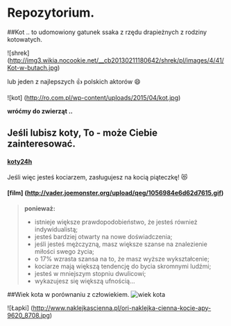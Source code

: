 # Repozytorium.

##Kot
.. to udomowiony gatunek ssaka z rzędu drapieżnych z rodziny kotowatych.

![shrek] (http://img3.wikia.nocookie.net/__cb20130211180642/shrek/pl/images/4/41/Kot-w-butach.jpg)


lub jeden z najlepszych :thumbsup: polskich aktorów :smile:

![kot] (http://ro.com.pl/wp-content/uploads/2015/04/kot.jpg)

**wróćmy do zwierząt ..**

## Jeśli lubisz koty, To - może Ciebie zainteresować.

#### <i class="icon-file"></i>[koty24h](http://www.koty.pl/)

Jeśli więc jesteś kociarzem, zasługujesz na kocią piąteczkę! :heart_eyes_cat:

#### <i class="icon-file"></i>[film] (http://vader.joemonster.org/upload/qeg/1056984e6d62d7615.gif)

>**ponieważ:** 
>* istnieje większe prawdopodobieństwo, że jesteś również indywidualistą;
>* jesteś bardziej otwarty na nowe doświadczenia;
>* jeśli jesteś mężczyzną, masz większe szanse na znalezienie miłości swego życia;
>* o 17% wzrasta szansa na to, że masz wyższe wykształcenie;
>* kociarze mają większą tendencję do bycia skromnymi ludźmi;
>* jesteś w mniejszym stopniu dwulicowi;
>* wykazujesz się większą ufnością...

##Wiek kota w porównaniu z człowiekiem.
![wiek kota](http://pupilki.c0.pl/wp-content/uploads/2010/06/tabela.png)

![Łapki] (http://www.naklejkascienna.pl/ori-naklejka-cienna-kocie-apy-9620_8708.jpg)
